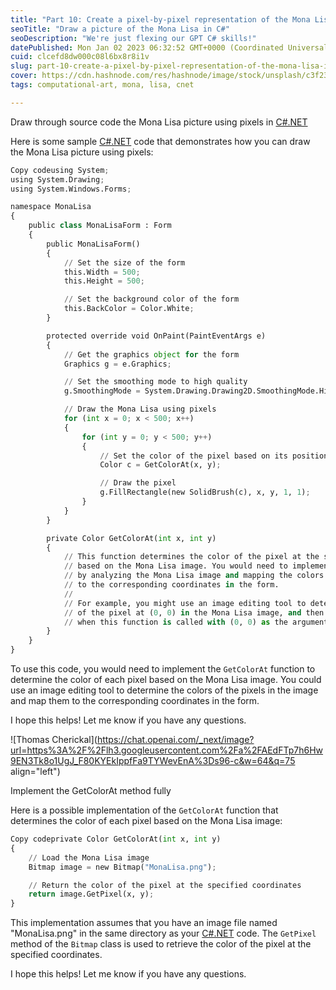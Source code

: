 ```yaml
---
title: "Part 10: Create a pixel-by-pixel representation of the Mona Lisa Image using C#"
seoTitle: "Draw a picture of the Mona Lisa in C#"
seoDescription: "We're just flexing our GPT C# skills!"
datePublished: Mon Jan 02 2023 06:32:52 GMT+0000 (Coordinated Universal Time)
cuid: clcefd8dw000c08l6bx8r8i1v
slug: part-10-create-a-pixel-by-pixel-representation-of-the-mona-lisa-image-using-c
cover: https://cdn.hashnode.com/res/hashnode/image/stock/unsplash/c3f239041d9734b6ea6c7f0ce48abdae.jpeg
tags: computational-art, mona, lisa, cnet

---
```


Draw through source code the Mona Lisa picture using pixels in [C#.NET](http://C#.NET)

Here is some sample [C#.NET](http://C#.NET) code that demonstrates how you can draw the Mona Lisa picture using pixels:

```python
Copy codeusing System;
using System.Drawing;
using System.Windows.Forms;

namespace MonaLisa
{
    public class MonaLisaForm : Form
    {
        public MonaLisaForm()
        {
            // Set the size of the form
            this.Width = 500;
            this.Height = 500;

            // Set the background color of the form
            this.BackColor = Color.White;
        }

        protected override void OnPaint(PaintEventArgs e)
        {
            // Get the graphics object for the form
            Graphics g = e.Graphics;

            // Set the smoothing mode to high quality
            g.SmoothingMode = System.Drawing.Drawing2D.SmoothingMode.HighQuality;

            // Draw the Mona Lisa using pixels
            for (int x = 0; x < 500; x++)
            {
                for (int y = 0; y < 500; y++)
                {
                    // Set the color of the pixel based on its position
                    Color c = GetColorAt(x, y);

                    // Draw the pixel
                    g.FillRectangle(new SolidBrush(c), x, y, 1, 1);
                }
            }
        }

        private Color GetColorAt(int x, int y)
        {
            // This function determines the color of the pixel at the specified coordinates
            // based on the Mona Lisa image. You would need to implement this function
            // by analyzing the Mona Lisa image and mapping the colors of the pixels
            // to the corresponding coordinates in the form.
            //
            // For example, you might use an image editing tool to determine the color
            // of the pixel at (0, 0) in the Mona Lisa image, and then return that color
            // when this function is called with (0, 0) as the arguments.
        }
    }
}
```

To use this code, you would need to implement the `GetColorAt` function to determine the color of each pixel based on the Mona Lisa image. You could use an image editing tool to determine the colors of the pixels in the image and map them to the corresponding coordinates in the form.

I hope this helps! Let me know if you have any questions.

![Thomas Cherickal](https://chat.openai.com/_next/image?url=https%3A%2F%2Flh3.googleusercontent.com%2Fa%2FAEdFTp7h6Hw9EN3Tk8o1UgJ_F80KYEkIppfFa9TYWevEnA%3Ds96-c&w=64&q=75 align="left")

Implement the GetColorAt method fully

Here is a possible implementation of the `GetColorAt` function that determines the color of each pixel based on the Mona Lisa image:

```python
Copy codeprivate Color GetColorAt(int x, int y)
{
    // Load the Mona Lisa image
    Bitmap image = new Bitmap("MonaLisa.png");

    // Return the color of the pixel at the specified coordinates
    return image.GetPixel(x, y);
}
```

This implementation assumes that you have an image file named "MonaLisa.png" in the same directory as your [C#.NET](http://C#.NET) code. The `GetPixel` method of the `Bitmap` class is used to retrieve the color of the pixel at the specified coordinates.

I hope this helps! Let me know if you have any questions.